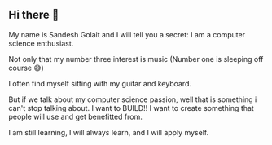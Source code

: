 ## Hi there 👋

My name is Sandesh Golait and I will tell you a secret: I am a computer science enthusiast.

Not only that my number three interest is music (Number one is sleeping off course 😅)

I often find myself sitting with my guitar and keyboard.

But if we talk about my computer science passion, well that is something i can't stop talking about. I want to BUILD!! I want to create something that people will use and get benefitted from.

I am still learning, I will always learn, and I will apply myself.
